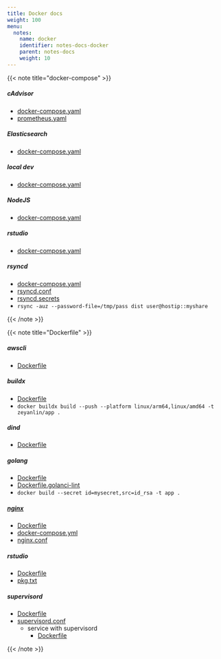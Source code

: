 ```yaml
---
title: Docker docs
weight: 100
menu:
  notes:
    name: docker
    identifier: notes-docs-docker
    parent: notes-docs
    weight: 10
---
```


{{< note title="docker-compose" >}}

##### cAdvisor

- [docker-compose.yaml](/notes/docs/docker/docker-compose/cadvisor/docker-compose.yaml)
- [prometheus.yaml](/notes/docs/docker/docker-compose/cadvisor/prometheus.yaml)

##### Elasticsearch

- [docker-compose.yaml](/notes/docs/docker/docker-compose/elasticsearch/docker-compose.yaml)

##### local dev

- [docker-compose.yaml](/notes/docs/docker/docker-compose/local/docker-compose.yaml)

##### NodeJS

- [docker-compose.yaml](/notes/docs/docker/docker-compose/nodejs/docker-compose.yaml)

##### rstudio

- [docker-compose.yaml](/notes/docs/docker/dockerfile/rstudio/docker-compose.yaml)

##### rsyncd

- [docker-compose.yaml](/notes/docs/docker/docker-compose/rsyncd/docker-compose.yaml)
- [rsyncd.conf](/notes/docs/docker/docker-compose/rsyncd/rsyncd.conf)
- [rsyncd.secrets](/notes/docs/docker/docker-compose/rsyncd/rsyncd.secrets)
- `rsync -auz --password-file=/tmp/pass dist user@hostip::myshare`

{{< /note >}}

{{< note title="Dockerfile" >}}

##### awscli

- [Dockerfile](/notes/docs/docker/dockerfile/awscli/Dockerfile)

##### buildx

- [Dockerfile](/notes/docs/docker/dockerfile/buildx/Dockerfile)
- `docker buildx build --push --platform linux/arm64,linux/amd64 -t zeyanlin/app .`

##### dind

- [Dockerfile](/notes/docs/docker/dockerfile/dind/Dockerfile)

##### golang

- [Dockerfile](/notes/docs/docker/dockerfile/golang/Dockerfile)
- [Dockerfile.golanci-lint](/notes/docs/docker/dockerfile/golang/Dockerfile.golanci-lint)
- `docker build --secret id=mysecret,src=id_rsa -t app .`

##### [nginx](https://github.com/macbre/docker-nginx-http3)

- [Dockerfile](/notes/docs/docker/dockerfile/nginx/Dockerfile)
- [docker-compose.yml](/notes/docs/docker/dockerfile/nginx/docker-compose.yml)
- [nginx.conf](/notes/docs/docker/dockerfile/nginx/nginx.conf)

##### rstudio

- [Dockerfile](/notes/docs/docker/dockerfile/rstudio/Dockerfile)
- [pkg.txt](/notes/docs/docker/dockerfile/rstudio/pkg.txt)

##### supervisord

- [Dockerfile](/notes/docs/docker/dockerfile/supervisord/Dockerfile)
- [supervisord.conf](/notes/docs/docker/dockerfile/supervisord/supervisord.conf)
  - service with supervisord
    - [Dockerfile](/notes/docs/docker/dockerfile/supervisord/service_with_supervisord/Dockerfile)

{{< /note >}}
